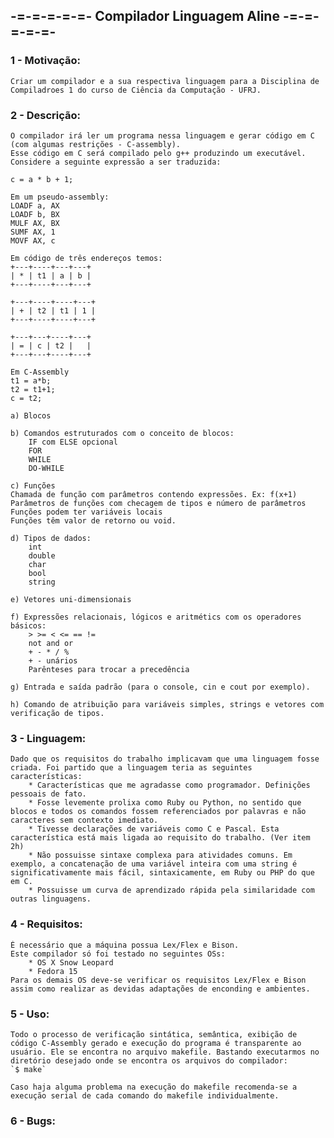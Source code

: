 ## -=-=-=-=-=- Compilador Linguagem Aline -=-=-=-=-=-

### 1 - Motivação:
    Criar um compilador e a sua respectiva linguagem para a Disciplina de Compiladroes 1 do curso de Ciência da Computação - UFRJ.



### 2 - Descrição:
    O compilador irá ler um programa nessa linguagem e gerar código em C (com algumas restrições - C-assembly).
    Esse código em C será compilado pelo g++ produzindo um executável.
    Considere a seguinte expressão a ser traduzida:
    
    c = a * b + 1;
    
    Em um pseudo-assembly:
    LOADF a, AX
    LOADF b, BX
    MULF AX, BX
    SUMF AX, 1
    MOVF AX, c
    
    Em código de três endereços temos:
    +---+----+---+---+
    | * | t1 | a | b | 
    +---+----+---+---+

    +---+----+----+---+
    | + | t2 | t1 | 1 | 
    +---+----+----+---+

    +---+---+----+---+
    | = | c | t2 |   | 
    +---+---+----+---+

    Em C-Assembly
    t1 = a*b;
    t2 = t1+1;
    c = t2;

    a) Blocos

    b) Comandos estruturados com o conceito de blocos:
        IF com ELSE opcional
        FOR 
        WHILE
        DO-WHILE

    c) Funções
    Chamada de função com parâmetros contendo expressões. Ex: f(x+1)
    Parâmetros de funções com checagem de tipos e número de parâmetros
    Funções podem ter variáveis locais
    Funções têm valor de retorno ou void.

    d) Tipos de dados:
        int
        double
        char
        bool
        string

    e) Vetores uni-dimensionais 

    f) Expressões relacionais, lógicos e aritmétics com os operadores básicos:
        > >= < <= == !=
        not and or
        + - * / %
        + - unários
        Parênteses para trocar a precedência 

    g) Entrada e saída padrão (para o console, cin e cout por exemplo).

    h) Comando de atribuição para variáveis simples, strings e vetores com verificação de tipos.
    
    
### 3 - Linguagem:
    Dado que os requisitos do trabalho implicavam que uma linguagem fosse criada. Foi partido que a linguagem teria as seguintes características:
        * Características que me agradasse como programador. Definições pessoais de fato.
        * Fosse levemente prolixa como Ruby ou Python, no sentido que blocos e todos os comandos fossem referenciados por palavras e não caracteres sem contexto imediato.
        * Tivesse declarações de variáveis como C e Pascal. Esta característica está mais ligada ao requisito do trabalho. (Ver item 2h)
        * Não possuisse sintaxe complexa para atividades comuns. Em exemplo, a concatenação de uma variável inteira com uma string é significativamente mais fácil, sintaxicamente, em Ruby ou PHP do que em C.
        * Possuisse um curva de aprendizado rápida pela similaridade com outras linguagens.
        
        
        
### 4 - Requisitos:
    É necessário que a máquina possua Lex/Flex e Bison.
    Este compilador só foi testado no seguintes OSs:
        * OS X Snow Leopard
        * Fedora 15
    Para os demais OS deve-se verificar os requisitos Lex/Flex e Bison assim como realizar as devidas adaptações de enconding e ambientes.
    
    
    
### 5 - Uso:
    Todo o processo de verificação sintática, semântica, exibição de código C-Assembly gerado e execução do programa é transparente ao usuário. Ele se encontra no arquivo makefile. Bastando executarmos no diretório desejado onde se encontra os arquivos do compilador:
	`$ make`
	
    Caso haja alguma problema na execução do makefile recomenda-se a execução serial de cada comando do makefile individualmente.
	
### 6 - Bugs:
	
		
